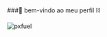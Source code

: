 ###🥀 bem-vindo ao meu perfil ⛓

![pxfuel](https://user-images.githubusercontent.com/130713451/231971203-6821cae8-89ef-475b-b30d-ade744d1b49c.jpg)
